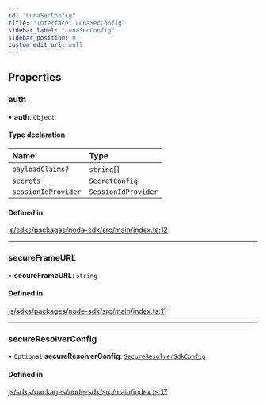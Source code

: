 ```yaml
---
id: "LunaSecConfig"
title: "Interface: LunaSecConfig"
sidebar_label: "LunaSecConfig"
sidebar_position: 0
custom_edit_url: null
---
```


## Properties

### auth

• **auth**: `Object`

#### Type declaration

| Name | Type |
| :------ | :------ |
| `payloadClaims?` | `string`[] |
| `secrets` | `SecretConfig` |
| `sessionIdProvider` | `SessionIdProvider` |

#### Defined in

[js/sdks/packages/node-sdk/src/main/index.ts:12](https://github.com/refinery-labs/lunasec-node-monorepo/blob/c68ba64/js/sdks/packages/node-sdk/src/main/index.ts#L12)

___

### secureFrameURL

• **secureFrameURL**: `string`

#### Defined in

[js/sdks/packages/node-sdk/src/main/index.ts:11](https://github.com/refinery-labs/lunasec-node-monorepo/blob/c68ba64/js/sdks/packages/node-sdk/src/main/index.ts#L11)

___

### secureResolverConfig

• `Optional` **secureResolverConfig**: [`SecureResolverSdkConfig`](SecureResolverSdkConfig.md)

#### Defined in

[js/sdks/packages/node-sdk/src/main/index.ts:17](https://github.com/refinery-labs/lunasec-node-monorepo/blob/c68ba64/js/sdks/packages/node-sdk/src/main/index.ts#L17)
